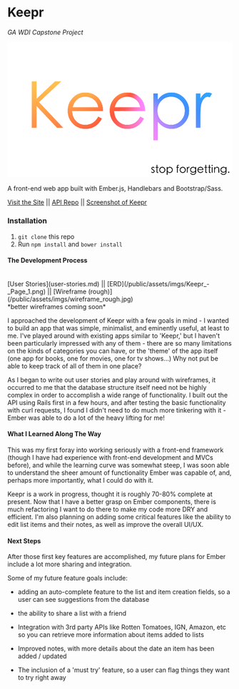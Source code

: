 # Keepr
*GA WDI Capstone Project*

![GitHub Logo](/public/assets/imgs/keepr-placeholder.png)

A front-end web app built with Ember.js, Handlebars and Bootstrap/Sass.

[Visit the Site]( https://tuckyeah.github.io/keepr-ember) || [API Repo](https://github.com/tuckyeah/keepr-api) || [Screenshot of Keepr](/dev_docs/keepr-screenshot.png)

### Installation

1. ```git clone``` this repo
2. Run ```npm install``` and ```bower install```

#### The Development Process

<br>
[User Stories](user-stories.md) || [ERD](/public/assets/imgs/Keepr_-_Page_1.png) || [Wireframe (rough)](/public/assets/imgs/wireframe_rough.jpg)
<br>*better wireframes coming soon*


I approached the development of Keepr with a few goals in mind - I wanted to build an app that was simple, minimalist, and eminently useful, at least to me. I've played around with existing apps similar to 'Keepr,' but I haven't been particularly impressed with any of them - there are so many limitations on the kinds of categories you can have, or the 'theme' of the app itself (one app for books, one for movies, one for tv shows...) Why not put be able to keep track of all of them in one place?

As I began to write out user stories and play around with wireframes, it occurred to me that the database structure itself need not be highly complex in order to accomplish a wide range of functionality. I built out the API using Rails first in a few hours, and after testing the basic functionality with curl requests, I found I didn't need to do much more tinkering with it - Ember was able to do a lot of the heavy lifting for me!

#### What I Learned Along The Way

This was my first foray into working seriously with a front-end framework (though I have had experience with front-end development and MVCs before), and while the learning curve was somewhat steep, I was soon able to understand the sheer amount of functionality Ember was capable of, and, perhaps more importantly, what I could do with it.

Keepr is a work in progress, thought it is roughly 70-80% complete at present. Now that I have a better grasp on Ember components, there is much refactoring I want to do there to make my code more DRY and efficient. I'm also planning on adding some critical features like the ability to edit list items and their notes, as well as improve the overall UI/UX.

#### Next Steps

After those first key features are accomplished, my future plans for Ember include a lot more sharing and integration.

Some of my future feature goals include:
  - adding an auto-complete feature to the list and item creation fields, so a user can see suggestions from the database

  - the ability to share a list with a friend

  - Integration with 3rd party APIs like Rotten Tomatoes, IGN, Amazon, etc so you can retrieve more information about items added to lists

  - Improved notes, with more details about the date an item has been added / updated

  - The inclusion of a 'must try' feature, so a user can flag things they want to try right away
